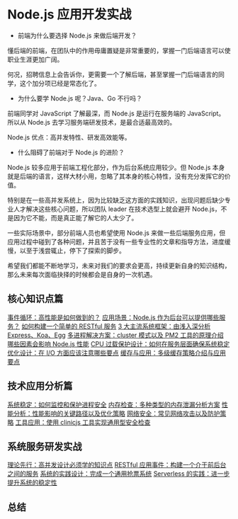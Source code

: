 
# Node.js 应用开发实战

- 前端为什么要选择 Node.js 来做后端开发？

懂后端的前端，在团队中的作用毋庸置疑是非常重要的，掌握一门后端语言可以使职业生涯更加广阔。

何况，招聘信息上会告诉你，更需要一个了解后端，甚至掌握一门后端语言的同学，这个加分项已经是常态化了。

- 为什么要学 Node.js 呢？Java、Go 不行吗？

前端同学对 JavaScript 了解最深，而 Node.js 是运行在服务端的 JavaScript。所以从 Node.js 去学习服务端研发技术，是最合适最高效的。

Node.js 优点：高并发特性、研发高效能等。

- 什么阻碍了前端对于 Node.js 的进阶？

Node.js 较多应用于前端工程化部分，作为后台系统应用较少。但 Node.js 本身就是后端的语言，这样大材小用，忽略了其本身的核心特性，没有充分发挥它的价值。

特别是在一些高并发系统上，因为比较缺乏这方面的实践知识，出现问题后缺少专业人才解决这些核心问题，所以团队 leader 在技术选型上就会避开 Node.js，不是因为它不能，而是真正能了解它的人太少了。

一些实际场景中，部分前端人员也希望使用 Node.js 来做一些后端服务应用，但应用过程中碰到了各种问题，并且苦于没有一些专业性的文章和指导方法，进度缓慢，以至于浅尝辄止，停下了探索的脚步。

希望我们都能不断地学习，未来对我们的要求会更高，持续更新自身的知识结构，那么未来每次面临抉择的时候都会是自身的一次机遇。

## 核心知识点篇

[事件循环：高性能是如何做到的？](../other/Node_事件循环.md)
[应用场景：Node.js 作为后台可以提供哪些服务？](../other/Node_应用场景.md)
[如何构建一个简单的 RESTful 服务](../other/Node_构建RESTful服务.md)
[3 大主流系统框架：由浅入深分析 Express、Koa、Egg](../other/Node_3大主流系统框架.md)
[多进程解决方案：cluster 模式以及 PM2 工具的原理介绍](../other/Node_多进程解决方案.md)
[哪些因素会影响 Node.js 性能](../other/Node_影响性能的原因.md)
[CPU 过载保护设计：如何在服务层面确保系统稳定](../other/Node_CPU过载保护设计.md)
[优化设计：在 I/O 方面应该注意哪些要点](../other/Node_优化设计.md)
[缓存与应用：多级缓存策略介绍与应用要点](../other/Node_缓存与应用.md)

## 技术应用分析篇

[系统稳定：如何监控和保护进程安全](../other/Node_系统稳定.md)
[内存检查：多种类型的内存泄漏分析方案](../other/Node_内存检查.md)
[性能分析：性能影响的关键路径以及优化策略](../other/Node_性能分析.md)
[网络安全：常见网络攻击以及防护策略](../other/Node_网络安全.md)
[工具应用：使用 clinicjs 工具实现通用型安全检查](../other/Node_工具应用.md)

## 系统服务研发实战

[理论先行：高并发设计必须学的知识点](../other/Node_高并发设计.md)
[RESTful 应用事件：构建一个介于前后台之间的服务](../other/Node_RESTful.md)
[系统的实践设计：完成一个通用抢票系统](../other/Node_系统的实践设计.md)
[Serverless 的实践：进一步提升系统的稳定性](../other/Node_Serverless的实践.md)

## 总结

